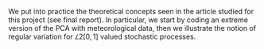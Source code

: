 We put into practice the theoretical concepts seen in the article studied for this project (see final report). In particular, we start by coding an extreme version of the PCA with meteorological data, then we illustrate the notion of regular variation for  $𝐿2[0,1]$  valued stochastic processes.

